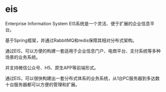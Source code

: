 # eis
Enterprise Information System
EIS系统是一个灵活、便于扩展的企业信息平台。

基于Spring框架，并通过RabbitMQ和redis保障其相对分布式架构。

通过EIS，可以方便的构建一套适用于企业信息门户、电商平台、支付系统等多种场景的业务系统。

并支持微信公众号、H5、原生APP等前端形式。

通过EIS，可以很快构建出一套分布式体系的业务系统，从1台PC服务器到多达数十台服务器都可以方便的管理和扩展。


